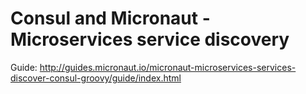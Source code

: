 # Consul and Micronaut - Microservices service discovery #

Guide: http://guides.micronaut.io/micronaut-microservices-services-discover-consul-groovy/guide/index.html

